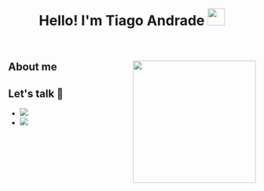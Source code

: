<h1 align="center"><b>Hello! I'm Tiago Andrade </b><img src="https://media.giphy.com/media/hvRJCLFzcasrR4ia7z/giphy.gif" width="35"></h1>

<br>

<div id="about" align="left">
  <picture><img src="https://media.tenor.com/q9s_XmoedE8AAAAj/piske-usagi.gif" width=250px align="right"></picture> 
  <h2>About me</h2>
</div>



<div id="connections">
 <h2>Let's talk 📢</h2>
  <ul>
    <li>
      <a href="mailto: tiagobbandrade2704@gmail.com" target="_blank">
        <img src="https://img.shields.io/badge/Gmail-D14836?style=for-the-badge&logo=gmail&logoColor=white">
      </a>
    </li>
    <li>
      <a href="https://www.linkedin.com/in/tiagobba" target="_blank">
        <img src="https://img.shields.io/badge/LinkedIn-0077B5?style=for-the-badge&logo=linkedin&logoColor=white">
      </a>
    </li>
  </ul>
</div>
